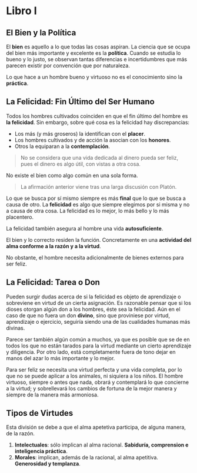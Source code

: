 # Libro I

## El Bien y la Política

El **bien** es aquello a lo que todas las cosas aspiran. La ciencia que se ocupa del bien más importante y excelente es la **política**. Cuando se estudia lo bueno y lo justo, se observan tantas diferencias e incertidumbres que más parecen existir por convención que por naturaleza.

Lo que hace a un hombre bueno y virtuoso no es el conocimiento sino la **práctica**. 

## La Felicidad: Fin Último del Ser Humano

Todos los hombres cultivados coinciden en que el fin último del hombre es **la felicidad**. Sin embargo, sobre qué cosa es la felicidad hay discrepancias:
- Los más (y más groseros) la identifican con el **placer**.
- Los hombres cultivados y de acción la asocian con los **honores**.
- Otros la equiparan a la **contemplación**.

 > No se considera que una vida dedicada al dinero pueda ser feliz, pues el dinero es algo útil, con vistas a otra cosa. 

 No existe el bien como algo común en una sola forma.
 > La afirmación anterior viene tras una larga discusión con Platón.

 Lo que se busca por sí mismo siempre es más **final** que lo que se busca a causa de otro. La **felicidad** es algo que siempre elegimos por si misma y no a causa de otra cosa. La felicidad es lo mejor, lo más bello y lo más placentero.

 La felicidad también asegura al hombre una vida **autosuficiente**.

 El bien y lo correcto residen la función. Concretamente en una **actividad del alma conforme a la razón y a la virtud**.

 No obstante, el hombre necesita adicionalmente de bienes externos para ser feliz.

 ## La Felicidad: Tarea o Don

 Pueden surgir dudas acerca de si la felicidad es objeto de aprendizaje o sobreviene en virtud de un cierta asignación. Es razonable pensar que si los dioses otorgan algún don a los hombres, éste sea la felicidad. Aún en el caso de que no fuera un don **divino**, sino que proviniese por virtud, aprendizaje o ejercicio, seguiría siendo una de las cualidades humanas más divinas. 
 
 Parece ser también algún común a muchos, ya que es posible que se de en todos los que no están tarados para la virtud mediante un cierto aprendizaje y diligencia. Por otro lado, está completamente fuera de tono dejar en manos del azar lo más importante y lo mejor.

 Para ser feliz se necesita una virtud perfecta y una vida completa, por lo que no se puede aplicar a los animales, ni siquiera a los niños. El hombre virtuoso, siempre o antes que nada, obrará y contemplará lo que concierne a la virtud; y sobrellevará los cambios de fortuna de la mejor manera y siempre de la manera más armoniosa.

 ## Tipos de Virtudes

 Esta división se debe a que el alma apetetiva participa, de alguna manera, de la razón.

 1. **Intelectuales**: sólo implican al alma racional. **Sabiduría, comprension e inteligencia práctica**. 
 2. **Morales**: implican, además de la racional, al alma apetitiva. **Generosidad y templanza**.